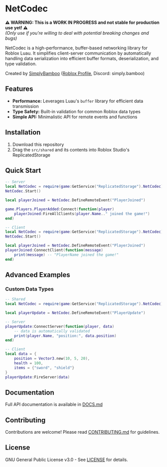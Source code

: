 # NetCodec

**⚠️ WARNING: This is a WORK IN PROGRESS and not stable for production use yet! ⚠️**  
*(Only use if you're willing to deal with potential breaking changes and bugs)*

NetCodec is a high-performance, buffer-based networking library for Roblox Luau. It simplifies client-server communication by automatically handling data serialization into efficient buffer formats, deserialization, and type validation.

Created by [SimplyBamboo](https://www.youtube.com/@Simply.Bamboo) ([Roblox Profile](https://www.roblox.com/users/1466889132/profile), Discord: simply.bamboo)

## Features

- **Performance:** Leverages Luau's `buffer` library for efficient data transmission
- **Type Safety:** Built-in validation for common Roblox data types
- **Simple API:** Minimalistic API for remote events and functions

## Installation

1. Download this repository
2. Drag the `src/shared` and its contents into Roblox Studio's ReplicatedStorage


## Quick Start

```lua
-- Server
local NetCodec = require(game:GetService("ReplicatedStorage").NetCodec)
NetCodec.Start()

local playerJoined = NetCodec.DefineRemoteEvent("PlayerJoined")

game.Players.PlayerAdded:Connect(function(player)
    playerJoined:FireAllClients(player.Name.." joined the game!")
end)
```

```lua
-- Client
local NetCodec = require(game:GetService("ReplicatedStorage").NetCodec)
NetCodec.Start()

local playerJoined = NetCodec.DefineRemoteEvent("PlayerJoined")
playerJoined:ConnectClient(function(message)
    print(message) -- "PlayerName joined the game!"
end)
```

## Advanced Examples

### Custom Data Types
```lua
-- Shared
local NetCodec = require(game:GetService("ReplicatedStorage").NetCodec)

local playerUpdate = NetCodec.DefineRemoteEvent("PlayerUpdate")

-- Server
playerUpdate:ConnectServer(function(player, data)
    -- data is automatically validated
    print(player.Name, "position:", data.position)
end)

-- Client
local data = {
    position = Vector3.new(10, 5, 20),
    health = 100,
    items = {"sword", "shield"}
}
playerUpdate:FireServer(data)
```

## Documentation

Full API documentation is available in [DOCS.md](DOCS.md)

## Contributing

Contributions are welcome! Please read [CONTRIBUTING.md](CONTRIBUTING.md) for guidelines.

## License

GNU General Public License v3.0 - See [LICENSE](LICENSE) for details.
